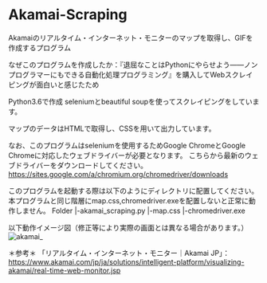# Akamai-Scraping
Akamaiのリアルタイム・インターネット・モニターのマップを取得し、GIFを作成するプログラム

なぜこのプログラムを作成したか：『退屈なことはPythonにやらせよう――ノンプログラマーにもできる自動化処理プログラミング』を購入してWebスクレイピングが面白いと感じたため

Python3.6で作成
seleniumとbeautiful soupを使ってスクレイピングをしています。

マップのデータはHTMLで取得し、CSSを用いて出力しています。

なお、このプログラムはseleniumを使用するためGoogle ChromeとGoogle Chromeに対応したウェブドライバーが必要となります。
こちらから最新のウェブドライバーをダウンロードしてください。
https://sites.google.com/a/chromium.org/chromedriver/downloads

このプログラムを起動する際は以下のようにディレクトリに配置してください。本プログラムと同じ階層にmap.css,chromedriver.exeを配置しないと正常に動作しません。
Folder
 |-akamai_scraping.py
 |-map.css
 |-chromedriver.exe

以下動作イメージ図（修正等により実際の画面とは異なる場合があります。）
![akamai_](https://user-images.githubusercontent.com/46716880/51262711-40b89a80-19f6-11e9-9fe6-4a5d77f726b7.png)

＊参考＊
「リアルタイム・インターネット・モニター｜Akamai JP」：https://www.akamai.com/jp/ja/solutions/intelligent-platform/visualizing-akamai/real-time-web-monitor.jsp


